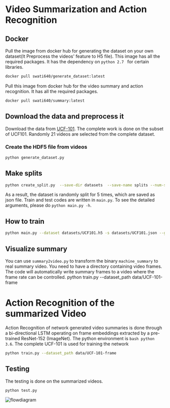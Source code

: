 # Video Summarization and Action Recognition

## Docker

Pull the image from docker hub for generating the dataset on your own dataset(It Preprocess the videos' feature to H5 file). This image has all the required packages. It has the dependency on `python 2.7 ` for certain libraries.
```bash 
docker pull swati640/generate_dataset:latest
```
Pull this image from docker hub for the video summary and action recognition. It has all the required packages.
```bash 
docker pull swati640/summary:latest
```
## Download the data and preprocess it
Download the data from [UCF-101](https://www.crcv.ucf.edu/data/UCF101.php). The complete work is done on the subset of UCF101. Randomly 21 videos are selected from the complete dataset. 

### Create the HDF5 file from videos

``` bash
python generate_dataset.py
```
## Make splits
```bash
python create_split.py  --save-dir datasets  --save-name splits --num-splits 5 --train-percent 0.8
```
As a result, the dataset is randomly split for 5 times, which are saved as json file. Train and test codes are written in `main.py`. To see the detailed arguments, please do `python main.py -h`.

## How to train
```bash
python main.py --dataset datasets/UCF101.h5 -s datasets/UCF101.json --gpu 0
```
## Visualize summary
You can use `summary2video.py` to transform the binary `machine_summary` to real summary video. You need to have a directory containing video frames. The code will automatically write summary frames to a video where the frame rate can be controlled.
python train.py --dataset_path data/UCF-101-frame
# Action Recognition of the summarized Video
Action Recognition of network generated video summaries is done through a bi-directional LSTM operating on frame embeddings extracted by a pre-trained ResNet-152 (ImageNet). The python environment is `bash python 3.6`. The complete UCF-101 is used for training the network
```bash
python train.py --dataset_path data/UCF-101-frame
```
## Testing
The testing is done on the summarized videos.
```bash
python test.py 
```

![flowdiagram](https://user-images.githubusercontent.com/45712497/89311139-e7669980-d675-11ea-9d30-6e12ebc6468b.jpg)







